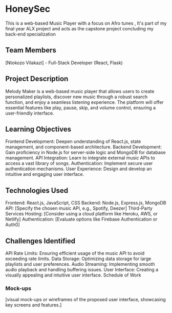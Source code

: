 # HoneySec
This is a web-based Music Player with a focus on Afro tunes , It's part of my final year ALX project and acts as the capstone project concluding my back-end specialization

## Team Members
[Ntokozo Vilakazi] - Full-Stack Developer (React, Flask)

## Project Description
Melody Maker is a web-based music player that allows users to create personalized playlists, discover new music through a robust search function, and enjoy a seamless listening experience. The platform will offer essential features like play, pause, skip, and volume control, ensuring a user-friendly interface.

## Learning Objectives
Frontend Development: Deepen understanding of React.js, state management, and component-based architecture.
Backend Development: Gain proficiency in Node.js for server-side logic and MongoDB for database management.
API Integration: Learn to integrate external music APIs to access a vast library of songs.
Authentication: Implement secure user authentication mechanisms.
User Experience: Design and develop an intuitive and engaging user interface.

## Technologies Used
Frontend: React.js, JavaScript, CSS
Backend: Node.js, Express.js, MongoDB
API: [Specify the chosen music API, e.g., Spotify, Deezer]
Third-Party Services
Hosting: [Consider using a cloud platform like Heroku, AWS, or Netlify]
Authentication: [Evaluate options like Firebase Authentication or Auth0]

## Challenges Identified
API Rate Limits: Ensuring efficient usage of the music API to avoid exceeding rate limits.
Data Storage: Optimizing data storage for large playlists and user preferences.
Audio Streaming: Implementing smooth audio playback and handling buffering issues.
User Interface: Creating a visually appealing and intuitive user interface.
Schedule of Work


### Mock-ups
[visual mock-ups or wireframes of the proposed user interface, showcasing key screens and features.]

